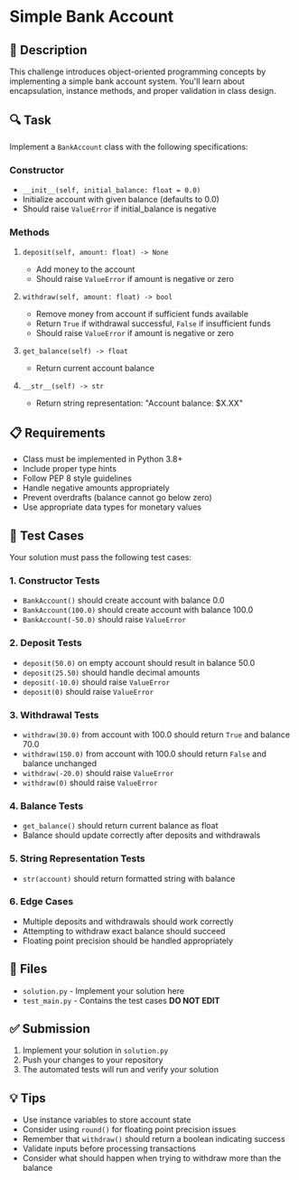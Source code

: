 # Simple Bank Account

## 🎯 Description
This challenge introduces object-oriented programming concepts by implementing a simple bank account system. You'll learn about encapsulation, instance methods, and proper validation in class design.

## 🔍 Task
Implement a `BankAccount` class with the following specifications:

### Constructor
- `__init__(self, initial_balance: float = 0.0)` 
- Initialize account with given balance (defaults to 0.0)
- Should raise `ValueError` if initial_balance is negative

### Methods
1. `deposit(self, amount: float) -> None`
   - Add money to the account
   - Should raise `ValueError` if amount is negative or zero
   
2. `withdraw(self, amount: float) -> bool`
   - Remove money from account if sufficient funds available
   - Return `True` if withdrawal successful, `False` if insufficient funds
   - Should raise `ValueError` if amount is negative or zero
   
3. `get_balance(self) -> float`
   - Return current account balance
   
4. `__str__(self) -> str`
   - Return string representation: "Account balance: $X.XX"

## 📋 Requirements
- Class must be implemented in Python 3.8+
- Include proper type hints
- Follow PEP 8 style guidelines
- Handle negative amounts appropriately
- Prevent overdrafts (balance cannot go below zero)
- Use appropriate data types for monetary values

## 🧪 Test Cases
Your solution must pass the following test cases:

### 1. Constructor Tests
- `BankAccount()` should create account with balance 0.0
- `BankAccount(100.0)` should create account with balance 100.0
- `BankAccount(-50.0)` should raise `ValueError`

### 2. Deposit Tests
- `deposit(50.0)` on empty account should result in balance 50.0
- `deposit(25.50)` should handle decimal amounts
- `deposit(-10.0)` should raise `ValueError`
- `deposit(0)` should raise `ValueError`

### 3. Withdrawal Tests
- `withdraw(30.0)` from account with 100.0 should return `True` and balance 70.0
- `withdraw(150.0)` from account with 100.0 should return `False` and balance unchanged
- `withdraw(-20.0)` should raise `ValueError`
- `withdraw(0)` should raise `ValueError`

### 4. Balance Tests
- `get_balance()` should return current balance as float
- Balance should update correctly after deposits and withdrawals

### 5. String Representation Tests
- `str(account)` should return formatted string with balance

### 6. Edge Cases
- Multiple deposits and withdrawals should work correctly
- Attempting to withdraw exact balance should succeed
- Floating point precision should be handled appropriately

## 📁 Files
- `solution.py` - Implement your solution here
- `test_main.py` - Contains the test cases **DO NOT EDIT**

## ✅ Submission
1. Implement your solution in `solution.py`
2. Push your changes to your repository
3. The automated tests will run and verify your solution

## 💡 Tips
- Use instance variables to store account state
- Consider using `round()` for floating point precision issues
- Remember that `withdraw()` should return a boolean indicating success
- Validate inputs before processing transactions
- Consider what should happen when trying to withdraw more than the balance
